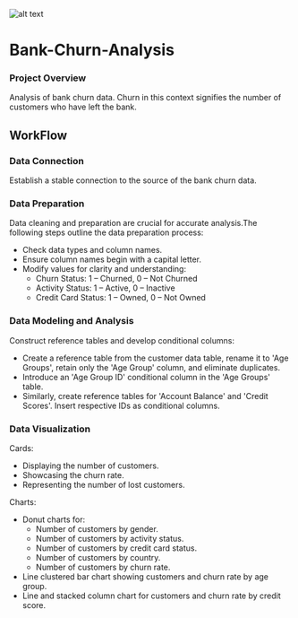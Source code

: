 ![alt text]()

# Bank-Churn-Analysis

### Project Overview
Analysis of bank churn data. Churn in this context signifies the number of customers who have left the bank.

## WorkFlow
### Data Connection
Establish a stable connection to the source of the bank churn data.

### Data Preparation
Data cleaning and preparation are crucial for accurate analysis.The following steps outline the data preparation process:
- Check data types and column names.
- Ensure column names begin with a capital letter.
- Modify values for clarity and understanding:
  - Churn Status: 1 – Churned, 0 – Not Churned
  - Activity Status: 1 – Active, 0 – Inactive
  - Credit Card Status: 1 – Owned, 0 – Not Owned
 
### Data Modeling and Analysis
Construct reference tables and develop conditional columns:

- Create a reference table from the customer data table, rename it to 'Age Groups', retain only the 'Age Group' column, and eliminate duplicates.
- Introduce an 'Age Group ID' conditional column in the 'Age Groups' table.
- Similarly, create reference tables for 'Account Balance' and 'Credit Scores'. Insert respective IDs as conditional columns.

### Data Visualization
Cards:

- Displaying the number of customers.
- Showcasing the churn rate.
- Representing the number of lost customers.

Charts:

- Donut charts for:
  - Number of customers by gender.
  - Number of customers by activity status.
  - Number of customers by credit card status.
  - Number of customers by country.
  - Number of customers by churn rate.
- Line clustered bar chart showing customers and churn rate by age group.
- Line and stacked column chart for customers and churn rate by credit score.
